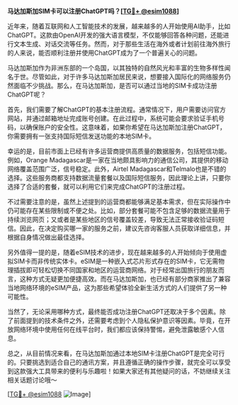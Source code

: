 **马达加斯加SIM卡可以注册ChatGPT吗？[[TG💪+ @esim1088](https://t.me/s/esim1088)]**

近年来，随着互联网和人工智能技术的发展，越来越多的人开始使用AI助手，比如ChatGPT。这款由OpenAI开发的强大语言模型，不仅能够回答各种问题，还能进行文本生成、对话交流等任务。然而，对于那些生活在海外或者计划前往海外旅行的人来说，能否顺利注册并使用ChatGPT成为了一个普遍关心的问题。

马达加斯加作为非洲东部的一个岛国，以其独特的自然风光和丰富的生物多样性闻名于世。尽管如此，对于许多马达加斯加居民来说，想要接入国际化的网络服务仍然面临不少挑战。那么，在马达加斯加，是否可以通过当地的SIM卡成功注册ChatGPT呢？

首先，我们需要了解ChatGPT的基本注册流程。通常情况下，用户需要访问官方网站，并通过邮箱地址完成账号创建。在此过程中，系统可能会要求验证手机号码，以确保账户的安全性。这意味着，如果你希望在马达加斯加注册ChatGPT，你需要拥有一张支持国际短信发送功能的本地SIM卡。

幸运的是，目前市面上已经有许多运营商提供高质量的数据服务，包括短信功能。例如，Orange Madagascar是一家在当地颇具影响力的通信公司，其提供的移动网络覆盖范围广泛，信号稳定。此外，Airtel Madagascar和Telmalo也是不错的选择。这些服务商都支持数据流量套餐以及国际短信服务，因此理论上讲，只要你选择了合适的套餐，就可以利用它们来完成ChatGPT的注册过程。

不过需要注意的是，虽然上述提到的运营商都能够满足基本需求，但在实际操作中仍可能存在某些限制或不便之处。比如，部分套餐可能不包含足够的数据流量用于持续浏览网页；又或者是某些地区的信号覆盖较差，导致无法正常接收验证码短信。因此，在决定购买哪一家的服务之前，建议先咨询客服人员获取详细信息，并根据自身情况做出最佳选择。

另外值得一提的是，随着eSIM技术的进步，现在越来越多的人开始倾向于使用虚拟SIM卡而非传统实体卡。eSIM是一种嵌入式芯片形式存在的SIM卡，它无需物理插拔即可轻松切换不同国家和地区的运营商网络。对于经常出国旅行的朋友而言，这种方式无疑更加便捷高效。而在马达加斯加，也已经有部分商家推出了兼容当地网络环境的eSIM产品，这为那些希望体验全新生活方式的人们提供了另一种可能性。

当然了，无论采用哪种方式，最终能否成功注册ChatGPT还取决于多个因素。除了前面提到的技术条件之外，还需要考虑到个人隐私保护意识等因素。毕竟，在开放网络环境中使用任何在线平台时，我们都应该保持警惕，避免泄露敏感个人信息。

总之，从目前情况来看，在马达加斯加通过本地SIM卡注册ChatGPT是完全可行的。只要挑选到适合自己的通讯方案，并且遵循正确的操作步骤，就完全可以享受到这款强大工具带来的便利与乐趣啦！如果大家还有其他疑问的话，不妨继续关注相关话题讨论哦～

[[TG💪+ @esim1088](https://t.me/s/esim1088) ![Image](https://i.postimg.cc/4NQfJmqS/Snipaste-2025-05-13-00-14-12.png)]